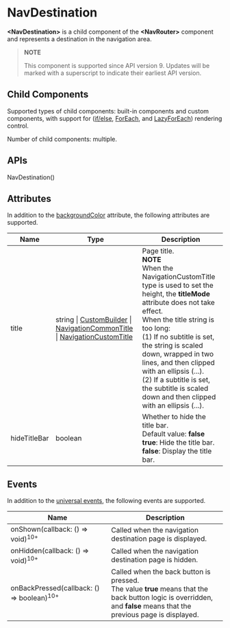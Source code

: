 # NavDestination

**\<NavDestination>** is a child component of the **\<NavRouter>** component and represents a destination in the navigation area.

> **NOTE**
>
> This component is supported since API version 9. Updates will be marked with a superscript to indicate their earliest API version.


## Child Components

Supported types of child components: built-in components and custom components, with support for ([if/else](../../quick-start/arkts-rendering-control-ifelse.md), [ForEach](../../quick-start/arkts-rendering-control-foreach.md), and [LazyForEach](../../quick-start/arkts-rendering-control-lazyforeach.md)) rendering control.

Number of child components: multiple.


## APIs

NavDestination()


## Attributes

In addition to the [backgroundColor](ts-universal-attributes-background.md) attribute, the following attributes are supported.

| Name        | Type                                                    | Description                                                        |
| ------------ | ------------------------------------------------------------ | ------------------------------------------------------------ |
| title        | string \| [CustomBuilder](ts-types.md#custombuilder8) \| [NavigationCommonTitle](ts-basic-components-navigation.md#navigationcommontitle) \| [NavigationCustomTitle](ts-basic-components-navigation.md##navigationcustomtitle) | Page title.<br>**NOTE**<br>When the NavigationCustomTitle type is used to set the height, the **titleMode** attribute does not take effect.<br>When the title string is too long:<br>(1) If no subtitle is set, the string is scaled down, wrapped in two lines, and then clipped with an ellipsis (...).<br/>(2) If a subtitle is set, the subtitle is scaled down and then clipped with an ellipsis (...). |
| hideTitleBar | boolean                                                      | Whether to hide the title bar.<br>Default value: **false**<br>**true**: Hide the title bar.<br>**false**: Display the title bar.|

## Events

In addition to the [universal events](ts-universal-events-click.md), the following events are supported.


| Name                                                    | Description                                                  |
| ------------------------------------------------------- | ------------------------------------------------------------ |
| onShown(callback: () =&gt; void)<sup>10+</sup>          | Called when the navigation destination page is displayed.    |
| onHidden(callback: () =&gt; void)<sup>10+</sup>         | Called when the navigation destination page is hidden.       |
| onBackPressed(callback: () =&gt; boolean)<sup>10+</sup> | Called when the back button is pressed.<br>The value **true** means that the back button logic is overridden, and **false** means that the previous page is displayed. |
